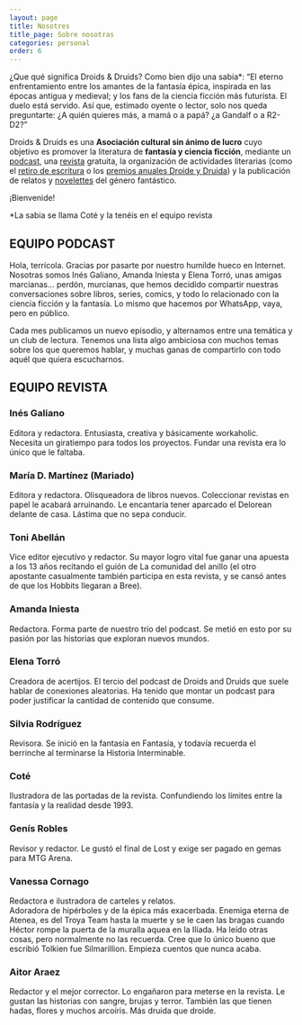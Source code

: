 ```yaml
---
layout: page
title: Nosotres
title_page: Sobre nosotras
categories: personal
order: 6
---
```

¿Que qué significa Droids & Druids? Como bien dijo una sabia*: “El eterno enfrentamiento entre los amantes de la fantasía épica, inspirada en las épocas antigua y medieval; y los fans de la ciencia ficción más futurista. El duelo está servido. Así que, estimado oyente o lector, solo nos queda preguntarte: ¿A quién quieres más, a mamá o a papá? ¿a Gandalf o a R2-D2?”

Droids & Druids es una **Asociación cultural sin ánimo de lucro** cuyo objetivo es promover la literatura de **fantasía y ciencia ficción**, mediante un [podcast](https://droidsanddruids.com/el-podcast.html), una [revista](https://droidsanddruids.com/la-revista.html) gratuita, la organización de actividades literarias (como el [retiro de escritura](https://droidsanddruids.com/noticias/2022/09/21/el-retiro-de-escritura-de-droids-druids.html) o los [premios anuales Droide y Druida](https://droidsanddruids.com/noticias/2022/01/03/premios-droids-druids.html)) y la publicación de relatos y [novelettes](https://droidsanddruids.com/noticias/2022/04/28/i-premio-droide-de-novelette.html) del género fantástico. 

¡Bienvenide!

\*La sabia se llama Coté y la tenéis en el equipo revista

## EQUIPO PODCAST

Hola, terrícola. Gracias por pasarte por nuestro humilde hueco en Internet. Nosotras somos Inés Galiano, Amanda Iniesta y Elena Torró, unas amigas marcianas… perdón, murcianas, que hemos decidido compartir nuestras conversaciones sobre libros, series, comics, y todo lo relacionado con la ciencia ficción y la fantasía. Lo mismo que hacemos por WhatsApp, vaya, pero en público.

Cada mes publicamos un nuevo episodio, y alternamos entre una temática y un club de lectura. Tenemos una lista algo ambiciosa con muchos temas sobre los que queremos hablar, y muchas ganas de compartirlo con todo aquél que quiera escucharnos.

## EQUIPO REVISTA

### Inés Galiano

Editora y redactora.
Entusiasta, creativa y básicamente workaholic. Necesita un giratiempo para todos los proyectos. Fundar una revista era lo único que le faltaba. 

### María D. Martínez (Mariado)

Editora y redactora.
Olisqueadora de libros nuevos. Coleccionar revistas en papel le 
acabará arruinando. Le encantaría tener aparcado el Delorean delante de casa. Lástima que no sepa conducir.

### Toni Abellán

Vice editor ejecutivo y redactor.
Su mayor logro vital fue ganar una apuesta a los 13 años recitando el guión de La comunidad del anillo (el otro apostante casualmente también participa en esta revista, y se cansó antes de que los Hobbits llegaran a Bree).

### Amanda Iniesta

Redactora.
Forma parte de nuestro trío del podcast. Se metió en esto por su pasión por las historias que exploran nuevos mundos. 

### Elena Torró

Creadora de acertijos.
El tercio del podcast de Droids and Druids que suele hablar de conexiones aleatorias. Ha tenido que montar un podcast para poder justificar la cantidad de contenido que consume.

### Silvia Rodríguez

Revisora.
Se inició en la fantasía en Fantasía, y todavía recuerda el berrinche al terminarse la Historia Interminable.

### Coté

Ilustradora de las portadas de la revista.
Confundiendo los límites entre la fantasía y la realidad desde 1993.

### Genís Robles

Revisor y redactor.
Le gustó el final de Lost y exige ser pagado en gemas para MTG Arena.

### **Vanessa Cornago**

Redactora e ilustradora de carteles y relatos.\
Adoradora de hipérboles y de la épica más exacerbada. Enemiga eterna de Atenea, es del Troya Team hasta la muerte y se le caen las bragas cuando Héctor rompe la puerta de la muralla aquea en la Ilíada. Ha leído otras cosas, pero normalmente no las recuerda. Cree que lo único bueno que escribió Tolkien fue Silmarillion. Empieza cuentos que nunca acaba.

### Aitor Araez

Redactor y el mejor corrector.
Lo engañaron para meterse en la revista. Le gustan las historias con sangre, brujas y terror. También las que tienen hadas, flores y muchos arcoíris. Más druida que droide.